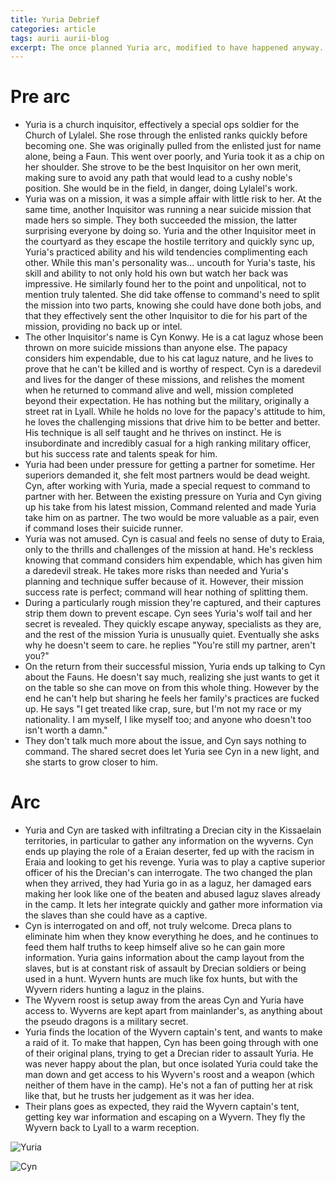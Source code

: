 ```yaml
---
title: Yuria Debrief
categories: article
tags: aurii aurii-blog
excerpt: The once planned Yuria arc, modified to have happened anyway.
---
```


# Pre arc

* Yuria is a church inquisitor, effectively a special ops soldier for the Church of Lylalel. She rose through the enlisted ranks quickly before becoming one. She was originally pulled from the enlisted just for name alone, being a Faun. This went over poorly, and Yuria took it as a chip on her shoulder. She strove to be the best Inquisitor on her own merit, making sure to avoid any path that would lead to a cushy noble's position. She would be in the field, in danger, doing Lylalel's work.
* Yuria was on a mission, it was a simple affair with little risk to her. At the same time, another Inquisitor was running a near suicide mission that made hers so simple. They both succeeded the mission, the latter surprising everyone by doing so. Yuria and the other Inquisitor meet in the courtyard as they escape the hostile territory and quickly sync up, Yuria's practiced ability and his wild tendencies complimenting each other. While this man's personality was... uncouth for Yuria's taste, his skill and ability to not only hold his own but watch her back was impressive. He similarly found her to the point and unpolitical, not to mention truly talented. She did take offense to command's need to split the mission into two parts, knowing she could have done both jobs, and that they effectively sent the other Inquisitor to die for his part of the mission, providing no back up or intel.
* The other Inquisitor's name is Cyn Konwy. He is a cat laguz whose been thrown on more suicide missions than anyone else. The papacy considers him expendable, due to his cat laguz nature, and he lives to prove that he can't be killed and is worthy of respect. Cyn is a daredevil and lives for the danger of these missions, and relishes the moment when he returned to command alive and well, mission completed beyond their expectation. He has nothing but the military, originally a street rat in Lyall. While he holds no love for the papacy's attitude to him, he loves the challenging missions that drive him to be better and better. His technique is all self taught and he thrives on instinct. He is insubordinate and incredibly casual for a high ranking military officer, but his success rate and talents speak for him. 
* Yuria had been under pressure for getting a partner for sometime. Her superiors demanded it, she felt most partners would be dead weight. Cyn, after working with Yuria, made a special request to command to partner with her. Between the existing pressure on Yuria and Cyn giving up his take from his latest mission, Command relented and made Yuria take him on as partner. The two would be more valuable as a pair, even if command loses their suicide runner. 
* Yuria was not amused. Cyn is casual and feels no sense of duty to Eraia, only to the thrills and challenges of the mission at hand. He's reckless knowing that command considers him expendable, which has given him a daredevil streak. He takes more risks than needed and Yuria's planning and technique suffer because of it. However, their mission success rate is perfect; command will hear nothing of splitting them.
* During a particularly rough mission they're captured, and their captures strip them down to prevent escape. Cyn sees Yuria's wolf tail and her secret is revealed. They quickly escape anyway, specialists as they are, and the rest of the mission Yuria is unusually quiet. Eventually she asks why he doesn't seem to care. he replies "You're still my partner, aren't you?"
* On the return from their successful mission, Yuria ends up talking to Cyn about the Fauns. He doesn't say much, realizing she just wants to get it on the table so she can move on from this whole thing. However by the end he can't help but sharing he feels her family's practices are fucked up. He says "I get treated like crap, sure, but I'm not my race or my nationality. I am myself, I like myself too; and anyone who doesn't too isn't worth a damn."
* They don't talk much more about the issue, and Cyn says nothing to command. The shared secret does let Yuria see Cyn in a new light, and she starts to grow closer to him. 

# Arc

* Yuria and Cyn are tasked with infiltrating a Drecian city in the Kissaelain territories, in particular to gather any information on the wyverns. Cyn ends up playing the role of a Eraian deserter, fed up with the racism in Eraia and looking to get his revenge. Yuria was to play a captive superior officer of his the Drecian's can interrogate. The two changed the plan when they arrived, they had Yuria go in as a laguz, her damaged ears making her look like one of the beaten and abused laguz slaves already in the camp. It lets her integrate quickly and gather more information via the slaves than she could have as a captive.
* Cyn is interrogated on and off, not truly welcome. Dreca plans to eliminate him when they know everything he does, and he continues to feed them half truths to keep himself alive so he can gain more information. Yuria gains information about the camp layout from the slaves, but is at constant risk of assault by Drecian soldiers or being used in a hunt. Wyvern hunts are much like fox hunts, but with the Wyvern riders hunting a laguz in the plains. 
* The Wyvern roost is setup away from the areas Cyn and Yuria have access to. Wyverns are kept apart from mainlander's, as anything about the pseudo dragons is a military secret. 
* Yuria finds the location of the Wyvern captain's tent, and wants to make a raid of it. To make that happen, Cyn has been going through with one of their original plans, trying to get a Drecian rider to assault Yuria. He was never happy about the plan, but once isolated Yuria could take the man down and get access to his Wyvern's roost and a weapon (which neither of them have in the camp). He's not a fan of putting her at risk like that, but he trusts her judgement as it was her idea. 
* Their plans goes as expected, they raid the Wyvern captain's tent, getting key war information and escaping on a Wyvern. They fly the Wyvern back to Lyall to a warm reception. 

![Yuria](https://i.imgur.com/nxCrwOE.png)

![Cyn](https://i.imgur.com/ha9N4dm.png)